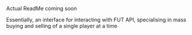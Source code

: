 Actual ReadMe coming soon

Essentially, an interface for interacting with FUT API, specialising in mass buying and selling of a single player at a time
